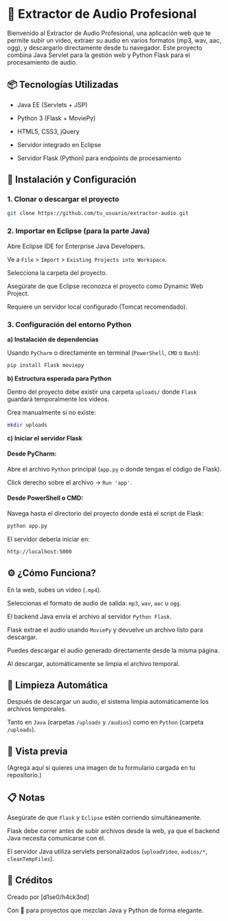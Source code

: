 # 🎵 Extractor de Audio Profesional

Bienvenido al Extractor de Audio Profesional, una aplicación web que te permite subir un video, extraer su audio en varios formatos (mp3, wav, aac, ogg), y descargarlo directamente desde tu navegador.
Este proyecto combina Java Servlet para la gestión web y Python Flask para el procesamiento de audio.

## 📦 Tecnologías Utilizadas

- Java EE (Servlets + JSP)

- Python 3 (Flask + MoviePy)

- HTML5, CSS3, jQuery

- Servidor integrado en Eclipse

- Servidor Flask (Python) para endpoints de procesamiento

## 🚀 Instalación y Configuración

### 1. Clonar o descargar el proyecto

```bash
git clone https://github.com/tu_usuario/extractor-audio.git
```

### 2. Importar en Eclipse (para la parte Java)

Abre Eclipse IDE for Enterprise Java Developers.

Ve a `File` > `Import` > `Existing Projects into Workspace`.

Selecciona la carpeta del proyecto.

Asegúrate de que Eclipse reconozca el proyecto como Dynamic Web Project.

Requiere un servidor local configurado (Tomcat recomendado).

### 3. Configuración del entorno Python

**a) Instalación de dependencias**

Usando `PyCharm` o directamente en terminal (`PowerShell`, `CMD` o `Bash`):

```bash
pip install Flask moviepy
```

**b) Estructura esperada para Python**

Dentro del proyecto debe existir una carpeta `uploads/` donde `Flask` guardará temporalmente los videos.

Crea manualmente si no existe:

```bash
mkdir uploads
```

**c) Iniciar el servidor Flask**

#### Desde PyCharm:

Abre el archivo `Python` principal (`app.py` o donde tengas el código de Flask).

Click derecho sobre el archivo → `Run 'app'`.

#### Desde PowerShell o CMD:

Navega hasta el directorio del proyecto donde está el script de Flask:

```bash
python app.py
```

El servidor debería iniciar en:

```bash
http://localhost:5000
```

## ⚙️ ¿Cómo Funciona?

En la web, subes un video (`.mp4`).

Seleccionas el formato de audio de salida: `mp3`, `wav`, `aac` u `ogg`.

El backend Java envía el archivo al servidor `Python Flask`.

Flask extrae el audio usando `MoviePy` y devuelve un archivo listo para descargar.

Puedes descargar el audio generado directamente desde la misma página.

Al descargar, automáticamente se limpia el archivo temporal.

## 🧹 Limpieza Automática

Después de descargar un audio, el sistema limpia automáticamente los archivos temporales.

Tanto en `Java` (carpetas `/uploads` y `/audios`) como en `Python` (carpeta `/uploads`).

## 📸 Vista previa

(Agrega aquí si quieres una imagen de tu formulario cargada en tu repositorio.)

## 📋 Notas

Asegúrate de que `Flask` y `Eclipse` estén corriendo simultáneamente.

Flask debe correr antes de subir archivos desde la web, ya que el backend Java necesita comunicarse con él.

El servidor Java utiliza servlets personalizados (`uploadVideo`, `audios/*`, `cleanTempFiles`).

## 🤝 Créditos

Creado por [d1se0/h4ck3nd]

Con 💙 para proyectos que mezclan Java y Python de forma elegante.
